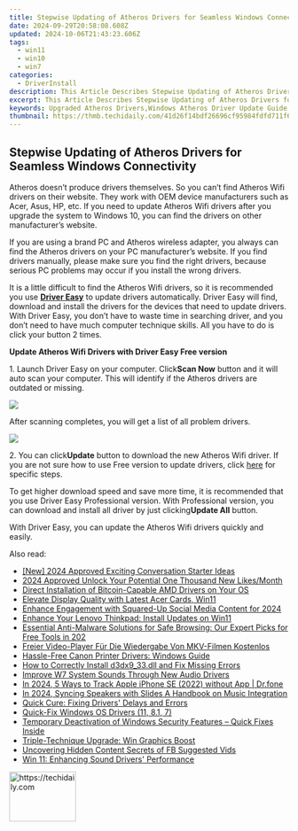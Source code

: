 ```yaml
---
title: Stepwise Updating of Atheros Drivers for Seamless Windows Connectivity
date: 2024-09-29T20:58:08.608Z
updated: 2024-10-06T21:43:23.606Z
tags:
  - win11
  - win10
  - win7
categories:
  - DriverInstall
description: This Article Describes Stepwise Updating of Atheros Drivers for Seamless Windows Connectivity
excerpt: This Article Describes Stepwise Updating of Atheros Drivers for Seamless Windows Connectivity
keywords: Upgraded Atheros Drivers,Windows Atheros Driver Update Guide,Seamless Atheros Device Integration in Windows,Atheros Drivers for Enhanced Wi-Fi Connectivity on Windows PCs,Stepwise Atheros Driver Update Process,Improving Windows Networking with Upgraded Atheros Drivers,Compatibility & Optimization
thumbnail: https://thmb.techidaily.com/41d26f14bdf26696cf95984fdfd711f6541c07a00007a689ba883cae0cffeaf7.jpg
---
```


## Stepwise Updating of Atheros Drivers for Seamless Windows Connectivity

 Atheros doesn’t produce drivers themselves. So you can’t find Atheros Wifi drivers on their website. They work with OEM device manufacturers such as Acer, Asus, HP, etc. If you need to update Atheros Wifi drivers after you upgrade the system to Windows 10, you can find the drivers on other manufacturer’s website.

  If you are using a brand PC and Atheros wireless adapter, you always can find the Atheros drivers on your PC manufacturer’s website. If you find drivers manually, please make sure you find the right drivers, because serious PC problems may occur if you install the wrong drivers.

  It is a little difficult to find the Atheros Wifi drivers, so it is recommended you use **[Driver Easy](https://tools.techidaily.com/drivereasy/download/)**  to update drivers automatically. Driver Easy will find, download and install the drivers for the devices that need to update drivers. With Driver Easy, you don’t have to waste time in searching driver, and you don’t need to have much computer technique skills. All you have to do is click your button 2 times.

   **Update Atheros Wifi Drivers with Driver Easy Free version**

  1\. Launch Driver Easy on your computer. Click**Scan Now** button and it will auto scan your computer. This will identify if the Atheros drivers are outdated or missing.
  
![](https://images.drivereasy.com/wp-content/uploads/2017/04/img_5901e0862373a.png)

  After scanning completes, you will get a list of all problem drivers.  
  
![](https://images.drivereasy.com/wp-content/uploads/2017/04/img_5901e090d1c6b.jpg)

  2\. You can click**Update** button to download the new Atheros Wifi driver.
 If you are not sure how to use Free version to update drivers, click [here](https://tools.techidaily.com/drivereasy/download/) for specific steps.  
  
 To get higher download speed and save more time, it is recommended that you use Driver Easy Professional version. With Professional version, you can download and install all driver by just clicking**Update All** button.  
  
 With Driver Easy, you can update the Atheros Wifi drivers quickly and easily.

<ins class="adsbygoogle"
     style="display:block"
     data-ad-format="autorelaxed"
     data-ad-client="ca-pub-7571918770474297"
     data-ad-slot="1223367746"></ins>

<ins class="adsbygoogle"
     style="display:block"
     data-ad-client="ca-pub-7571918770474297"
     data-ad-slot="8358498916"
     data-ad-format="auto"
     data-full-width-responsive="true"></ins>

<span class="atpl-alsoreadstyle">Also read:</span>
<div><ul>
<li><a href="https://facebook-video-footage.techidaily.com/new-2024-approved-exciting-conversation-starter-ideas/"><u>[New] 2024 Approved Exciting Conversation Starter Ideas</u></a></li>
<li><a href="https://instagram-clips.techidaily.com/2024-approved-unlock-your-potential-one-thousand-new-likesmonth/"><u>2024 Approved Unlock Your Potential One Thousand New Likes/Month</u></a></li>
<li><a href="https://driver-install.techidaily.com/direct-installation-of-bitcoin-capable-amd-drivers-on-your-os/"><u>Direct Installation of Bitcoin-Capable AMD Drivers on Your OS</u></a></li>
<li><a href="https://driver-install.techidaily.com/elevate-display-quality-with-latest-acer-cards-win11/"><u>Elevate Display Quality with Latest Acer Cards, Win11</u></a></li>
<li><a href="https://facebook-video-content.techidaily.com/enhance-engagement-with-squared-up-social-media-content-for-2024/"><u>Enhance Engagement with Squared-Up Social Media Content for 2024</u></a></li>
<li><a href="https://driver-install.techidaily.com/enhance-your-lenovo-thinkpad-install-updates-on-win11/"><u>Enhance Your Lenovo Thinkpad: Install Updates on Win11</u></a></li>
<li><a href="https://techtrends.techidaily.com/essential-anti-malware-solutions-for-safe-browsing-our-expert-picks-for-free-tools-in-202/"><u>Essential Anti-Malware Solutions for Safe Browsing: Our Expert Picks for Free Tools in 202</u></a></li>
<li><a href="https://some-guidance.techidaily.com/freier-video-player-fur-die-wiedergabe-von-mkv-filmen-kostenlos/"><u>Freier Video-Player Für Die Wiedergabe Von MKV-Filmen Kostenlos</u></a></li>
<li><a href="https://driver-install.techidaily.com/hassle-free-canon-printer-drivers-windows-guide/"><u>Hassle-Free Canon Printer Drivers: Windows Guide</u></a></li>
<li><a href="https://techno-recovery.techidaily.com/how-to-correctly-install-d3dx933dll-and-fix-missing-errors/"><u>How to Correctly Install d3dx9_33.dll and Fix Missing Errors</u></a></li>
<li><a href="https://driver-install.techidaily.com/improve-w7-system-sounds-through-new-audio-drivers/"><u>Improve W7 System Sounds Through New Audio Drivers</u></a></li>
<li><a href="https://ios-location-track.techidaily.com/in-2024-5-ways-to-track-apple-iphone-se-2022-without-app-drfone-by-drfone-virtual-ios/"><u>In 2024, 5 Ways to Track Apple iPhone SE (2022) without App | Dr.fone</u></a></li>
<li><a href="https://some-guidance.techidaily.com/in-2024-syncing-speakers-with-slides-a-handbook-on-music-integration/"><u>In 2024, Syncing Speakers with Slides A Handbook on Music Integration</u></a></li>
<li><a href="https://driver-install.techidaily.com/quick-cure-fixing-drivers-delays-and-errors/"><u>Quick Cure: Fixing Drivers' Delays and Errors</u></a></li>
<li><a href="https://driver-install.techidaily.com/quick-fix-windows-os-drivers-11-81-7/"><u>Quick-Fix Windows OS Drivers (11, 8.1, 7)</u></a></li>
<li><a href="https://techno-recovery.techidaily.com/temporary-deactivation-of-windows-security-features-quick-fixes-inside/"><u>Temporary Deactivation of Windows Security Features – Quick Fixes Inside</u></a></li>
<li><a href="https://driver-install.techidaily.com/triple-technique-upgrade-win-graphics-boost/"><u>Triple-Technique Upgrade: Win Graphics Boost</u></a></li>
<li><a href="https://facebook-clips.techidaily.com/uncovering-hidden-content-secrets-of-fb-suggested-vids/"><u>Uncovering Hidden Content Secrets of FB Suggested Vids</u></a></li>
<li><a href="https://driver-install.techidaily.com/win-11-enhancing-sound-drivers-performance/"><u>Win 11: Enhancing Sound Drivers' Performance</u></a></li>
</ul></div>

<!-- affiliate ads begin -->
<a href="https://bluettiit.sjv.io/c/5597632/2148127/17093" target="_top" id="2148127">
  <img src="//a.impactradius-go.com/display-ad/17093-2148127" border="0" alt="https://techidaily.com" width="120" height="90"/>
</a>
<img height="0" width="0" src="https://bluettiit.sjv.io/i/5597632/2148127/17093" style="position:absolute;visibility:hidden;" border="0" />
<!-- affiliate ads end -->

